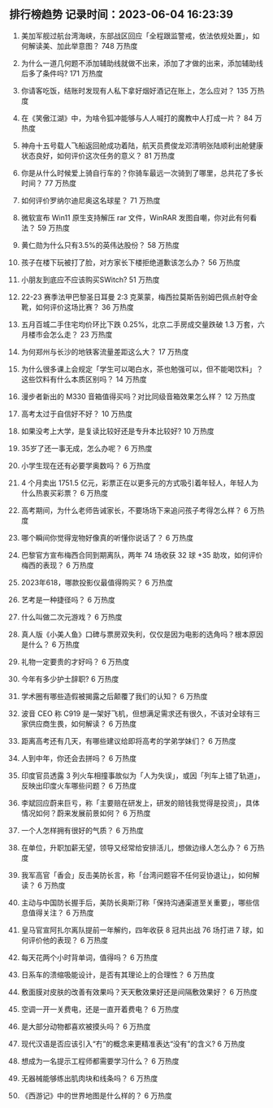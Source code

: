 
## 排行榜趋势 记录时间：2023-06-04 16:23:39
  
  1. 美加军舰过航台湾海峡，东部战区回应「全程跟监警戒，依法依规处置」，如何解读美、加此举意图？ 748 万热度
    
  2. 为什么一道几何题不添加辅助线就做不出来，添加了才做的出来，添加辅助线后多了条件吗? 171 万热度
    
  3. 你请客吃饭，结账时发现有人私下拿好烟好酒记在账上，怎么应对？ 135 万热度
    
  4. 在《笑傲江湖》中，为啥令狐冲能够与人人喊打的魔教中人打成一片？ 84 万热度
    
  5. 神舟十五号载人飞船返回舱成功着陆，航天员费俊龙邓清明张陆顺利出舱健康状态良好，如何评价这次任务的意义？ 81 万热度
    
  6. 你是从什么时候爱上骑自行车的？你骑车最远一次骑到了哪里，总共花了多长时间？ 77 万热度
    
  7. 如何评价罗纳尔迪尼奥这名球星？ 71 万热度
    
  8. 微软宣布 Win11 原生支持解压 rar 文件，WinRAR 发图自嘲，你对此有何看法？ 59 万热度
    
  9. 黄仁勋为什么只有3.5%的英伟达股份？ 58 万热度
    
  10. 孩子在楼下玩被打了脸，对方家长下楼拒绝道歉该怎么办？ 56 万热度
    
  11. 小朋友到底应不应该购买SWitch? 51 万热度
    
  12. 22-23 赛季法甲巴黎圣日耳曼 2:3 克莱蒙，梅西拉莫斯告别姆巴佩点射夺金靴，如何评价这场比赛？ 36 万热度
    
  13. 五月百城二手住宅均价环比下跌 0.25%，北京二手房成交量跌破 1.3 万套，六月楼市会怎么走？ 23 万热度
    
  14. 为何郑州与长沙的地铁客流量差距这么大？ 17 万热度
    
  15. 为什么很多课上会规定「学生可以喝白水，茶也勉强可以，但不能喝饮料」？这些饮料有什么本质区别吗？ 14 万热度
    
  16. 漫步者新出的 M330 音箱值得买吗？对比同级音箱效果怎么样？ 12 万热度
    
  17. 高考太过于自信好不好？ 10 万热度
    
  18. 如果没考上大学，是复读比较好还是专升本比较好? 10 万热度
    
  19. 35岁了还一事无成，怎么办呢？ 6 万热度
    
  20. 小学生现在还有必要学奥数吗？ 6 万热度
    
  21. 4 个月卖出 1751.5 亿元，彩票正在以更多元的方式吸引着年轻人，年轻人为什么热衷买彩票？ 6 万热度
    
  22. 高考期间，为什么老师告诫家长，不要场场下来追问孩子考得怎么样？ 6 万热度
    
  23. 哪个瞬间你觉得宠物好像真的听懂你说话了？ 6 万热度
    
  24. 巴黎官方宣布梅西合同到期离队，两年 74 场收获 32 球 +35 助攻，如何评价梅西的表现？ 6 万热度
    
  25. 2023年618，哪款投影仪最值得购买？ 6 万热度
    
  26. 艺考是一种捷径吗？ 6 万热度
    
  27. 什么叫做二次元游戏？ 6 万热度
    
  28. 真人版《小美人鱼》口碑与票房双失利，仅仅是因为电影的选角吗？根本原因是什么？ 6 万热度
    
  29. 礼物一定要贵的才好吗？ 6 万热度
    
  30. 今年有多少护士辞职? 6 万热度
    
  31. 学术圈有哪些造假被揭露之后颠覆了我们的认知？ 6 万热度
    
  32. 波音 CEO 称 C919 是一架好飞机，但想满足需求还有很久，不该对全球有三家供应商生畏，如何解读？ 6 万热度
    
  33. 距离高考还有几天，有哪些建议给即将高考的学弟学妹们？ 6 万热度
    
  34. 人到中年，你还会去拼吗？ 6 万热度
    
  35. 印度官员透露 3 列火车相撞事故似为「人为失误」，或因「列车上错了轨道」，反映出印度火车哪些问题？ 6 万热度
    
  36. 李斌回应蔚来巨亏，称「主要赔在研发上，研发的赔钱我觉得是投资」，具体情况如何？蔚来发展前景如何？ 6 万热度
    
  37. 一个人怎样拥有很好的气质？ 6 万热度
    
  38. 在单位，升职加薪无望，领导又经常给安排活儿，想做边缘人怎么办？ 6 万热度
    
  39. 我军高官「香会」反击美防长言，称「台湾问题容不任何妥协退让」，如何解读？ 6 万热度
    
  40. 主动与中国防长握手后，美防长奥斯汀称「保持沟通渠道至关重要」，哪些信息值得关注？ 6 万热度
    
  41. 皇马官宣阿扎尔离队提前一年解约，四年收获 8 冠共出战 76 场打进 7 球，如何评价他的表现？ 6 万热度
    
  42. 每天花两个小时背单词，值得吗？ 6 万热度
    
  43. 日系车的溃缩吸能设计，是否有其理论上的合理性？ 6 万热度
    
  44. 敷面膜对皮肤的改善有效果吗？天天敷效果好还是间隔敷效果好？ 6 万热度
    
  45. 空调一开一关费电，还是一直开着费电？ 6 万热度
    
  46. 是大部分动物都喜欢被摸头吗？ 6 万热度
    
  47. 现代汉语是否应该引入“冇”的概念来更精准表达“没有”的含义? 6 万热度
    
  48. 想成为一名提示工程师都需要学习什么？ 6 万热度
    
  49. 无器械能够练出肌肉块和线条吗？ 6 万热度
    
  50. 《西游记》中的世界地图是什么样的？ 6 万热度
    